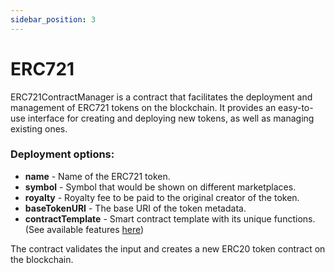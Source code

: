 ```yaml
---
sidebar_position: 3
---
```


# ERC721

ERC721ContractManager is a contract that facilitates the deployment and management of ERC721 tokens on the blockchain. It provides an easy-to-use interface for creating and deploying new tokens, as well as managing existing ones.

### Deployment options:

- **name** - Name of the ERC721 token.
- **symbol** - Symbol that would be shown on different marketplaces.
- **royalty** - Royalty fee to be paid to the original creator of the token.
- **baseTokenURI** - The base URI of the token metadata.
- **contractTemplate** - Smart contract template with its unique functions. (See available features [here](/admin/hierarchy/ERC721/features.md))

The contract validates the input and creates a new ERC20 token contract on the blockchain.